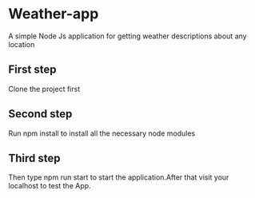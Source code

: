 # Weather-app
A simple Node Js application for getting weather descriptions about any location

## First step
Clone the project first
## Second step
Run npm install to install all the necessary node modules
## Third step 
Then type npm run start to start the application.After that visit your localhost to test the App.

